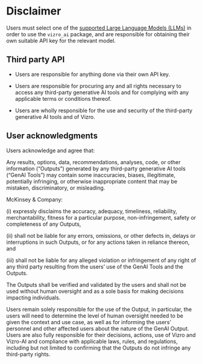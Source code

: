 # Disclaimer

Users must select one of the [supported Large Language Models (LLMs)](../user-guides/faq.md#which-llms-are-supported-by-vizro-ai) in order to use the `vizro_ai` package,
and are responsible for obtaining their own suitable API key for the relevant model.

## Third party API

- Users are responsible for anything done via their own API key.

- Users are responsible for procuring any and all rights necessary to access any third-party generative AI tools and for complying with any applicable terms or conditions thereof.

- Users are wholly responsible for the use and security of the third-party generative AI tools and of Vizro.

## User acknowledgments

Users acknowledge and agree that:

Any results, options, data, recommendations, analyses, code,
or other information (“Outputs”) generated by any third-party generative AI tools (“GenAI Tools”) may contain some inaccuracies, biases, illegitimate, potentially infringing,
or otherwise inappropriate content that may be mistaken, discriminatory, or misleading.

McKinsey & Company:

(i) expressly disclaims the accuracy, adequacy, timeliness, reliability, merchantability, fitness for a particular purpose, non-infringement,
safety or completeness of any Outputs,

(ii) shall not be liable for any errors, omissions, or other defects in, delays or interruptions in such Outputs, or for any actions taken in reliance thereon, and

(iii) shall not be liable for any alleged violation or infringement of any right of any third party resulting from the users’ use of the GenAI Tools and the Outputs.

The Outputs shall be verified and validated by the users and shall not be used without human oversight and as a sole basis for making decisions impacting individuals.

Users remain solely responsible for the use of the Output, in particular, the users will need to determine the level of human oversight needed to be given the context and use case,
as well as for informing the users’ personnel and other affected users about the nature of the GenAI Output.
Users are also fully responsible for their decisions, actions, use of Vizro and Vizro-AI and compliance with applicable laws, rules, and regulations, including but not limited to confirming that the Outputs do not infringe any third-party rights.
